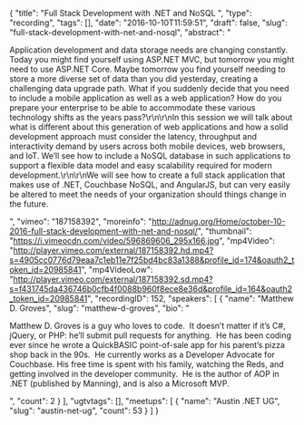 {
  "title": "Full Stack Development with .NET and NoSQL ",
  "type": "recording",
  "tags": [],
  "date": "2016-10-10T11:59:51",
  "draft": false,
  "slug": "full-stack-development-with-net-and-nosql",
  "abstract": "<p>Application development and data storage needs are changing constantly. Today you might find yourself using ASP.NET MVC, but tomorrow you might need to use ASP.NET Core. Maybe tomorrow you find yourself needing to store a more diverse set of data than you did yesterday, creating a challenging data upgrade path. What if you suddenly decide that you need to include a mobile application as well as a web application? How do you prepare your enterprise to be able to accommodate these various technology shifts as the years pass?\r\n\r\nIn this session we will talk about what is different about this generation of web applications and how a solid development approach must consider the latency, throughput and interactivity demand by users across both mobile devices, web browsers, and IoT. We’ll see how to include a NoSQL database in such applications to support a flexible data model and easy scalability required for modern development.\r\n\r\nWe will see how to create a full stack application that makes use of .NET, Couchbase NoSQL, and AngularJS, but can very easily be altered to meet the needs of your organization should things change in the future.</p>",
  "vimeo": "187158392",
  "moreinfo": "http://adnug.org/Home/october-10-2016-full-stack-development-with-net-and-nosql/",
  "thumbnail": "https://i.vimeocdn.com/video/596869606_295x166.jpg",
  "mp4Video": "http://player.vimeo.com/external/187158392.hd.mp4?s=4905cc0776d79eaa7c1eb11e7f25bd4bc83a1388&profile_id=174&oauth2_token_id=20985841",
  "mp4VideoLow": "http://player.vimeo.com/external/187158392.sd.mp4?s=f431745da436746b0cfb4f0088b960f8ece8e36d&profile_id=164&oauth2_token_id=20985841",
  "recordingID": 152,
  "speakers": [
    {
      "name": "Matthew D. Groves",
      "slug": "matthew-d-groves",
      "bio": "<p>Matthew D. Groves is a guy who loves to code.  It doesn’t matter if it’s C#, jQuery, or PHP: he’ll submit pull requests for anything.  He has been coding ever since he wrote a QuickBASIC point-of-sale app for his parent’s pizza shop back in the 90s.  He currently works as a Developer Advocate for Couchbase. His free time is spent with his family, watching the Reds, and getting involved in the developer community.  He is the author of AOP in .NET (published by Manning), and is also a Microsoft MVP.</p>",
      "count": 2
    }
  ],
  "ugtvtags": [],
  "meetups": [
    {
      "name": "Austin .NET UG",
      "slug": "austin-net-ug",
      "count": 53
    }
  ]
}